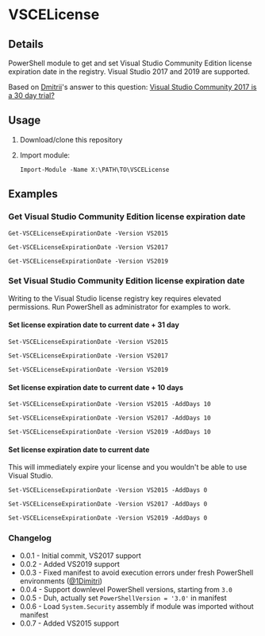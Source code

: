 # VSCELicense

## Details

PowerShell module to get and set Visual Studio Community Edition license expiration date in the registry. Visual Studio 2017 and 2019 are supported.

Based on [Dmitrii](https://stackoverflow.com/users/10046552/dmitrii)'s answer to this question: [Visual Studio Community 2017 is a 30 day trial?](https://stackoverflow.com/questions/43390466/visual-studio-community-2017-is-a-30-day-trial/51570570#51570570)

## Usage

1. Download/clone this repository
2. Import module:

   ```posh
   Import-Module -Name X:\PATH\TO\VSCELicense
   ```

## Examples

### Get Visual Studio Community Edition license expiration date

```posh
Get-VSCELicenseExpirationDate -Version VS2015
```

```posh
Get-VSCELicenseExpirationDate -Version VS2017
```

```posh
Get-VSCELicenseExpirationDate -Version VS2019
```

### Set Visual Studio Community Edition license expiration date

Writing to the Visual Studio license registry key requires elevated permissions. Run PowerShell as administrator for examples to work.

#### Set license expiration date to current date + 31 day

```posh
Set-VSCELicenseExpirationDate -Version VS2015
```

```posh
Set-VSCELicenseExpirationDate -Version VS2017
```

```posh
Set-VSCELicenseExpirationDate -Version VS2019
```

#### Set license expiration date to current date + 10 days

```posh
Set-VSCELicenseExpirationDate -Version VS2015 -AddDays 10
```

```posh
Set-VSCELicenseExpirationDate -Version VS2017 -AddDays 10
```

```posh
Set-VSCELicenseExpirationDate -Version VS2019 -AddDays 10
```

#### Set license expiration date to current date

This will immediately expire your license and you wouldn't be able to use Visual Studio.

```posh
Set-VSCELicenseExpirationDate -Version VS2015 -AddDays 0
```

```posh
Set-VSCELicenseExpirationDate -Version VS2017 -AddDays 0
```

```posh
Set-VSCELicenseExpirationDate -Version VS2019 -AddDays 0
```

### Changelog

- 0.0.1 - Initial commit, VS2017 support
- 0.0.2 - Added VS2019 support
- 0.0.3 - Fixed manifest to avoid execution errors under fresh PowerShell environments ([@1Dimitri](https://github.com/1Dimitri))
- 0.0.4 - Support downlevel PowerShell versions, starting from `3.0`
- 0.0.5 - Duh, actually set `PowerShellVersion = '3.0'` in manifest
- 0.0.6 - Load `System.Security` assembly if module was imported without manifest
- 0.0.7 - Added VS2015 support
